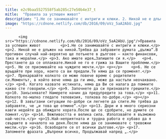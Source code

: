 ```yaml
---
title: e2c9baa5527558f5ab285c27e50b4e37_t
mitle:  "Правила за успешен живот"
description: "1.Не се занимавайте с интриги и клюки. 2. Никой не е длъжен на никой.Трябва да забравите думата „дължа“.В противен случай най-вероятно ще потънете в дългове – както финансови, така и морални. 3. Ако имате идея…Запишете си я. 4. Престанете да се оплаквате.Никой не го е грижа за Вашите проблеми. 5. Не се присмивайте на чуждите мечти. 6. Не се …"
image: "https://cdnone.netlify.com/db/2016/09/oVz_5aA2AbU.jpg"
---
```


          <img src="https://cdnone.netlify.com/db/2016/09/oVz_5aA2AbU.jpg"/>Правила за успешен живот         <p>1.Не се занимавайте с интриги и клюки.</p>    <p>2. Никой не е длъжен на никой.Трябва да забравите думата „дължа“.В противен случай най-вероятно ще потънете в дългове – както финансови, така и морални.</p> <p>3. Ако имате идея…Запишете си я.</p>   <p>4. Престанете да се оплаквате.Никой не го е грижа за Вашите проблеми.</p> <p>5. Не се присмивайте на чуждите мечти.</p> <p></p>    <p>6. Не се връщайте при хора, които са ви предали.Те няма да се променят.</p> <p>7. Прекарвайте колкото се може повече време с родителите си.Моментът, в който вече няма да ги има, може да настъпи неочаквано.</p> <p>8. Когато казвате истината, няма да Ви се налага да помните какво сте говорили.</p> <p>9. Започнете да си признавате грешките.</p> <p>10. Закъснявате? Намерете начин да предупредите за това.</p> <p>11. Колкото по-малко гледате телевизия, толкова по-добре.</p> <p></p>    <p>12. В завъrзани ситуации по-добре си легнете да спите.Не трябва да забравяте, че „и това ще отмине“.</p> <p>13. Дори и в много сериозни кавги недейте да обиждате хората.После ще се сдобрите, но думите се помнят.</p> <p>14. Вежливостта е велика сила. Използвайте я възможно най-често.</p> <p>15.Най-неприятната и трудна работа е хубаво да я свършите в началото на деня.После няма да се занимавате с тревожни мисли.</p> <p>16. Освободете се от всички дългове.</p> <p>17. Запомнете фразата „Въпреки всичко, Продължавай напред „.</p>          